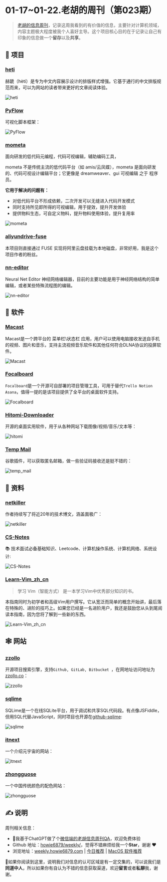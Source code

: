 # 01-17~01-22.老胡的周刊（第023期）

> [老胡的信息周刊](https://weekly.howie6879.com/)，记录这周我看到的有价值的信息，主要针对计算机领域，内容主题极大程度被我个人喜好主导。这个项目核心目的在于记录让自己有印象的信息做一个**留存**以及**共享**。

## 🎯 项目

### [heti](https://github.com/sivan/heti)

赫蹏（hètí）是专为中文内容展示设计的排版样式增强。它基于通行的中文排版规范而来，可以为网站的读者带来更好的文章阅读体验。

![heti](https://images-1252557999.file.myqcloud.com/uPic/WrpZDT.jpg)

### [PyFlow](https://github.com/wonderworks-software/PyFlow)

可视化脚本框架：

![PyFlow](https://images-1252557999.file.myqcloud.com/uPic/XEBUdM.jpg)

### [mometa](https://github.com/imcuttle/mometa)

面向研发的低代码元编程，代码可视编辑，辅助编码工具，

mometa 不是传统主流的低代码平台（如 amis/云凤蝶），mometa 是面向研发的、代码可视设计编辑平台；它更像是 dreamweaver、gui 可视编辑 之于 程序员。

**它用于解决的问题有：**

- 对低代码平台不形成依赖，二次开发可以无缝进入代码开发模式
- 同时支持所见即所得的可视编辑，用于提效，提升开发体验
- 提供物料生态，可自定义物料，提升物料使用体验，提升复用率

![mometa](https://images-1252557999.file.myqcloud.com/uPic/snapshot.png)

### [aliyundrive-fuse](https://github.com/messense/aliyundrive-fuse/)

本项目则直接通过 FUSE 实现将阿里云盘挂载为本地磁盘，非常好用，我是这个项目作者的粉丝。

### [nn-editor](https://github.com/scarsty/nn-editor)

Neural Net Editor 神经网络编辑器，目前的主要功能是用于神经网络结构的简单编辑，或者某些特殊流程图的编辑。

![nn-editor](https://images-1252557999.file.myqcloud.com/uPic/By0C3O.jpg)

## 🤖 软件

### [Macast](https://github.com/xfangfang/Macast)

Macast是一个跨平台的 菜单栏\状态栏 应用，用户可以使用电脑接收发送自手机的视频、图片和音乐，支持主流视频音乐软件和其他任何符合DLNA协议的投屏软件。

![Macast](https://images-1252557999.file.myqcloud.com/uPic/CXYyQX.jpg)

### [Focalboard](https://github.com/mattermost/focalboard)

`Focalboard`是一个开源可自部署的项目管理工具，可用于替代`Trello Notion Asana`，值得一提的是该项目提供了全平台的桌面软件支持。

![Focalboard](https://images-1252557999.file.myqcloud.com/uPic/K3Ibbl.jpg)

### [Hitomi-Downloader](https://github.com/KurtBestor/Hitomi-Downloader)

开源的桌面实用软件，用于从各种网站下载图像/视频/音乐/文本等：

![hitomi](https://images-1252557999.file.myqcloud.com/uPic/hitomi.gif)

### [Temp Mail](https://chrome.google.com/webstore/detail/temp-mail-disposable-temp/inojafojbhdpnehkhhfjalgjjobnhomj)

谷歌插件，可以获取匿名邮箱，做一些验证码接收还是挺不错的：

![temp_mail](https://images-1252557999.file.myqcloud.com/uPic/M4DZPI.png)

## 👀 资料

### [netkiller](https://www.netkiller.cn/)

作者持续写了将近20年的技术博文，涵盖面极广：

![netkiller](https://images-1252557999.file.myqcloud.com/uPic/V7rzw3.png)

### [CS-Notes](https://github.com/CyC2018/CS-Notes)

📚 技术面试必备基础知识、Leetcode、计算机操作系统、计算机网络、系统设计:

![CS-Notes](https://images-1252557999.file.myqcloud.com/uPic/7aMFrS.png)

### [Learn-Vim_zh_cn](https://github.com/wsdjeg/Learn-Vim_zh_cn)

> 学习 Vim（智能方式） 是一本学习Vim中优秀部分知识的书。

本指南同时为初学者和高级Vim用户撰写。它从宽泛而简单的概念开始讲，最后落在特殊的、进阶的技巧上。如果您已经是一名进阶用户，我还是鼓励您从头到尾阅读本指南，因为您将了解到一些新的东西。

![Learn-Vim_zh_cn](https://images-1252557999.file.myqcloud.com/uPic/AgGats.png)

## 🕸 网站

###  [zzollo](https://github.com/Sanix-Darker/zzollo)

开源项目搜索引擎，支持`Github, GitLab, Bitbucket `，在网地址访问地址为[zzollo.co](https://zzollo.co/)：

![zzollo](https://images-1252557999.file.myqcloud.com/uPic/NJXulr.png)

### [sqlime](http://sqlime.org/)

SQLime是一个在线SQLite平台，用于调试和共享SQL代码段。有点像JSFiddle，但用SQL代替JavaScript，同时项目也开源在[github-sqlime](https://github.com/nalgeon/sqlime):

![sqlime](https://images-1252557999.file.myqcloud.com/uPic/57MTfO.jpg)

### [itnext](https://itnext.cn/)

一个介绍元宇宙的网站：

![itnext](https://images-1252557999.file.myqcloud.com/uPic/yc7Zhp.png)

### [zhongguose](http://zhongguose.com/)

一个中国传统颜色的配色网站：

![zhongguose](https://images-1252557999.file.myqcloud.com/uPic/zhongguose.jpg)

## ✍️ 说明

周刊相关信息：

- 🥳我基于ChatGPT做了个[微信端的老胡信息周刊QA](https://mp.weixin.qq.com/s/3ohE-rm6kryC07parr29bQ)，欢迎免费体验
- Github 地址：[howie6879/weekly/](https://github.com/howie6879/weekly/)，觉得不错麻烦给我一个**Star**，谢谢 ❤️
- 浏览地址：[weekly.howie6879.com](https://weekly.howie6879.com) | [今日推荐](https://weekly.howie6879.com/recommend/index.html) | [MacOS 软件推荐](https://weekly.howie6879.com/soft/mac.html)

🙌如果你阅读到这里，说明我们对信息的认可区域是有一定交集的，可以说我们是**同道中人**，所以如果你有自认为不错的信息获取渠道，欢迎**留言**或者**私聊**我，谢谢。
